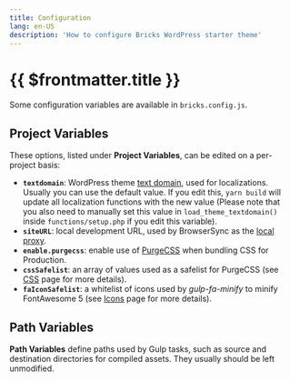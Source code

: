 ```yaml
---
title: Configuration
lang: en-US
description: 'How to configure Bricks WordPress starter theme'
---
```


# {{ $frontmatter.title }}

Some configuration variables are available in `bricks.config.js`.

## Project Variables

These options, listed under **Project Variables**, can be edited on a per-project basis:

*   **`textdomain`**: WordPress theme [text domain](https://developer.wordpress.org/themes/functionality/internationalization/#text-domain), used for localizations. Usually you can use the default value. If you edit this, `yarn build` will update all localization functions with the new value (Please note that you also need to manually set this value in `load_theme_textdomain()` inside `functions/setup.php` if you edit this variable).
*   **`siteURL`**: local development URL, used by BrowserSync as the [local proxy](https://www.browsersync.io/docs/api#api-init).
*   **`enable.purgecss`**: enable use of [PurgeCSS](https://purgecss.com/) when bundling CSS for Production.
*   **`cssSafelist`**: an array of values used as a safelist for PurgeCSS (see [CSS](/theme/css/) page for more details).
*   **`faIconSafelist`**: a whitelist of icons used by *gulp-fa-minify* to minify FontAwesome 5 (see [Icons](/theme/icons/) page for more details).

## Path Variables

**Path Variables** define paths used by Gulp tasks, such as source and destination directories for compiled assets. They usually should be left unmodified.
